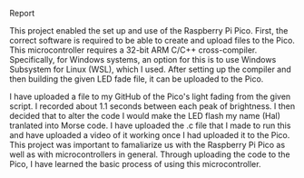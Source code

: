 Report

 This project enabled the set up and use of the Raspberry Pi Pico. First, the correct software is required to be able to create and upload files to the Pico. This microcontroller requires a 32-bit ARM C/C++ cross-compiler. Specifically, for Windows systems, an option for this is to use Windows Subsystem for Linux (WSL), which I used. After setting up the compiler and then building the given LED fade file, it can be uploaded to the Pico. 
 
 I have uploaded a file to my GitHub of the Pico's light fading from the given script. I recorded about 1.1 seconds between each peak of brightness. I then decided that to alter the code I would make the LED flash my name (Hal) tranlated into Morse code. I have uploaded the .c file that I made to run this and have uploaded a video of it working once I had uploaded it to the Pico. This project was important to famaliarize us with the Raspberry Pi Pico as well as with microcontrollers in general. Through uploading the code to the Pico, I have learned the basic process of using this microcontroller.  
